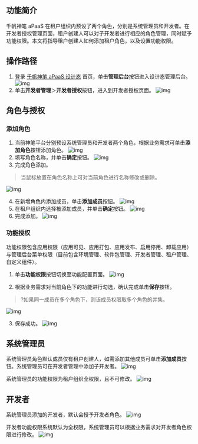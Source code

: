 ## 功能简介

千帆神笔 aPaaS 在租户组织内预设了两个角色，分别是系统管理员和开发者。在开发者授权管理页面，租户创建人可以对子开发者进行相应的角色管理，同时赋予功能权限。本文将指导租户创建人如何添加租户角色，以及设置功能权限。

## 操作路径

1. 登录 [千帆神笔 aPaaS 设计态](https://apaas.cloud.tencent.com/) 首页，单击**管理后台**按钮进入设计态管理后台。 ![img](https://qcloudimg.tencent-cloud.cn/raw/0585ce3599d57c6a7d5e64018d68b780.png)
2. 单击**开发者管理**＞**开发者授权**按钮，进入到开发者授权页面。 ![img](https://qcloudimg.tencent-cloud.cn/raw/3a225584f0c6492087804f5c332e4dc3.png)

## 角色与授权

### 添加角色

1. 当前神笔平台分别预设系统管理员和开发者两个角色，根据业务需求可单击**添加角色**按钮添加角色。 ![img](https://qcloudimg.tencent-cloud.cn/raw/9270115ba1653c3750e73fc22ccf8cae.png)
2. 填写角色名称，并单击**确定**按钮。 ![img](https://qcloudimg.tencent-cloud.cn/raw/f3b18667a7c477388151b67f5bdaa184.png)
3. 完成角色添加。

>当鼠标放置在角色名称上可对当前角色进行名称修改或删除。

![img](https://qcloudimg.tencent-cloud.cn/raw/1180389c72005139729834c410680bfc.png)

4. 在新增角色内添加成员，单击**添加成员**按钮。 ![img](https://qcloudimg.tencent-cloud.cn/raw/4b6266e725f0cb3a0e966455f4cbefa5.png)
5. 在租户组织内选择被添加成员，并单击**确定**按钮。 ![img](https://qcloudimg.tencent-cloud.cn/raw/3fae03c05c6400972e82dd7a041fdeea.png)
6. 完成添加。 ![img](https://qcloudimg.tencent-cloud.cn/raw/3f08416605ca8f9aa5b6814aac7e2ba8.png)

### 功能授权

功能权限包含应用权限（应用可见、应用打包、应用发布、启用停用、卸载应用）与管理后台菜单权限（目前包含环境管理、软件包管理、开发者管理、租户管理、自定义组件）。

1. 单击**功能权限**按钮切换至功能配置页面。 ![img](https://qcloudimg.tencent-cloud.cn/raw/d1f93731579e3211714c219a239078af.png)

2. 根据业务需求对当前角色下的功能进行勾选，确认完成单击**保存**按钮。

>?如果同一成员在多个角色下，则该成员权限取多个角色的并集。

![img](https://qcloudimg.tencent-cloud.cn/raw/4105c37b0aa67b2ea5e692f0a60f09b9.png)

3. 保存成功。 ![img](https://qcloudimg.tencent-cloud.cn/raw/2c41c740b8134a04aa44f7c6db166dc6.png)

## 系统管理员

系统管理员角色默认成员仅有租户创建人，如需添加其他成员可单击**添加成员**按钮。系统管理员可在开发者管理中添加子开发者。 ![img](https://qcloudimg.tencent-cloud.cn/raw/a50c8c1645bec62944174b2704a909c9.png)

系统管理员的功能权限为租户组织全权限，且不可修改。 ![img](https://qcloudimg.tencent-cloud.cn/raw/1470138a43f6956287ac747ebf2daebd.png)

## 开发者

系统管理员添加的开发者，默认会授予开发者角色。 ![img](https://qcloudimg.tencent-cloud.cn/raw/1ed02af16b8805832d64d39cfef53e92.png)

开发者功能权限系统默认为全权限，系统管理员可以根据业务需求对开发者角色权限进行修改。 ![img](https://qcloudimg.tencent-cloud.cn/raw/ad1343ff6f2f1dadabcaaeadc3c991b9.png)
